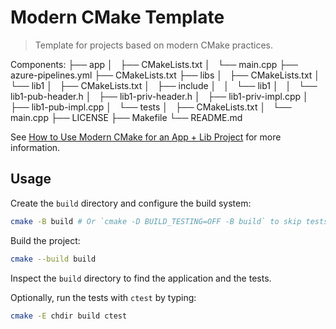 # Modern CMake Template

> Template for projects based on modern CMake practices.

Components:
├── app
│   ├── CMakeLists.txt
│   └── main.cpp
├── azure-pipelines.yml
├── CMakeLists.txt
├── libs
│   ├── CMakeLists.txt
│   └── lib1
│       ├── CMakeLists.txt
│       ├── include
│       │   └── lib1
│       │       └── lib1-pub-header.h
│       ├── lib1-priv-header.h
│       ├── lib1-priv-impl.cpp
│       ├── lib1-pub-impl.cpp
│       └── tests
│           ├── CMakeLists.txt
│           └── main.cpp
├── LICENSE
├── Makefile
└── README.md


See [How to Use Modern CMake for an App + Lib Project](https://rvarago.github.io/2018/08/20/how-to-use-modern-cmake-for-an-app-p-lib-project.html) for more information.

## Usage

Create the `build` directory and configure the build system:

```bash
cmake -B build # Or `cmake -D BUILD_TESTING=OFF -B build` to skip tests. 
```

Build the project:

```bash
cmake --build build
```

Inspect the `build` directory to find the application and the tests.

Optionally, run the tests with `ctest` by typing:

```bash
cmake -E chdir build ctest
```
